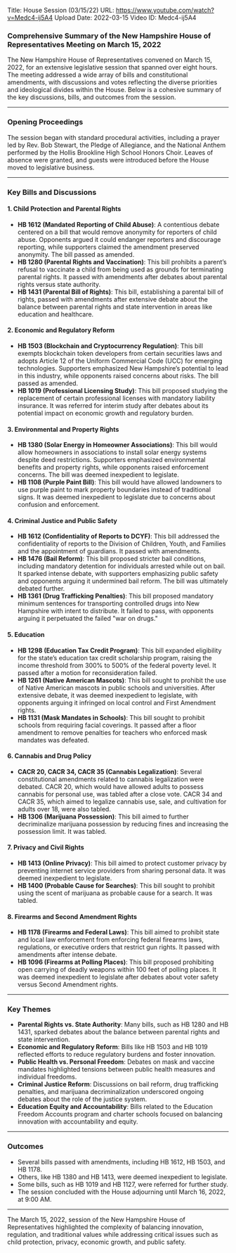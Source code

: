 Title: House Session (03/15/22)
URL: https://www.youtube.com/watch?v=Medc4-ij5A4
Upload Date: 2022-03-15
Video ID: Medc4-ij5A4

### Comprehensive Summary of the New Hampshire House of Representatives Meeting on March 15, 2022

The New Hampshire House of Representatives convened on March 15, 2022, for an extensive legislative session that spanned over eight hours. The meeting addressed a wide array of bills and constitutional amendments, with discussions and votes reflecting the diverse priorities and ideological divides within the House. Below is a cohesive summary of the key discussions, bills, and outcomes from the session.

---

### **Opening Proceedings**
The session began with standard procedural activities, including a prayer led by Rev. Bob Stewart, the Pledge of Allegiance, and the National Anthem performed by the Hollis Brookline High School Honors Choir. Leaves of absence were granted, and guests were introduced before the House moved to legislative business.

---

### **Key Bills and Discussions**

#### **1. Child Protection and Parental Rights**
- **HB 1612 (Mandated Reporting of Child Abuse)**: A contentious debate centered on a bill that would remove anonymity for reporters of child abuse. Opponents argued it could endanger reporters and discourage reporting, while supporters claimed the amendment preserved anonymity. The bill passed as amended.
- **HB 1280 (Parental Rights and Vaccination)**: This bill prohibits a parent’s refusal to vaccinate a child from being used as grounds for terminating parental rights. It passed with amendments after debates about parental rights versus state authority.
- **HB 1431 (Parental Bill of Rights)**: This bill, establishing a parental bill of rights, passed with amendments after extensive debate about the balance between parental rights and state intervention in areas like education and healthcare.

#### **2. Economic and Regulatory Reform**
- **HB 1503 (Blockchain and Cryptocurrency Regulation)**: This bill exempts blockchain token developers from certain securities laws and adopts Article 12 of the Uniform Commercial Code (UCC) for emerging technologies. Supporters emphasized New Hampshire’s potential to lead in this industry, while opponents raised concerns about risks. The bill passed as amended.
- **HB 1019 (Professional Licensing Study)**: This bill proposed studying the replacement of certain professional licenses with mandatory liability insurance. It was referred for interim study after debates about its potential impact on economic growth and regulatory burden.

#### **3. Environmental and Property Rights**
- **HB 1380 (Solar Energy in Homeowner Associations)**: This bill would allow homeowners in associations to install solar energy systems despite deed restrictions. Supporters emphasized environmental benefits and property rights, while opponents raised enforcement concerns. The bill was deemed inexpedient to legislate.
- **HB 1108 (Purple Paint Bill)**: This bill would have allowed landowners to use purple paint to mark property boundaries instead of traditional signs. It was deemed inexpedient to legislate due to concerns about confusion and enforcement.

#### **4. Criminal Justice and Public Safety**
- **HB 1612 (Confidentiality of Reports to DCYF)**: This bill addressed the confidentiality of reports to the Division of Children, Youth, and Families and the appointment of guardians. It passed with amendments.
- **HB 1476 (Bail Reform)**: This bill proposed stricter bail conditions, including mandatory detention for individuals arrested while out on bail. It sparked intense debate, with supporters emphasizing public safety and opponents arguing it undermined bail reform. The bill was ultimately debated further.
- **HB 1361 (Drug Trafficking Penalties)**: This bill proposed mandatory minimum sentences for transporting controlled drugs into New Hampshire with intent to distribute. It failed to pass, with opponents arguing it perpetuated the failed "war on drugs."

#### **5. Education**
- **HB 1298 (Education Tax Credit Program)**: This bill expanded eligibility for the state’s education tax credit scholarship program, raising the income threshold from 300% to 500% of the federal poverty level. It passed after a motion for reconsideration failed.
- **HB 1261 (Native American Mascots)**: This bill sought to prohibit the use of Native American mascots in public schools and universities. After extensive debate, it was deemed inexpedient to legislate, with opponents arguing it infringed on local control and First Amendment rights.
- **HB 1131 (Mask Mandates in Schools)**: This bill sought to prohibit schools from requiring facial coverings. It passed after a floor amendment to remove penalties for teachers who enforced mask mandates was defeated.

#### **6. Cannabis and Drug Policy**
- **CACR 20, CACR 34, CACR 35 (Cannabis Legalization)**: Several constitutional amendments related to cannabis legalization were debated. CACR 20, which would have allowed adults to possess cannabis for personal use, was tabled after a close vote. CACR 34 and CACR 35, which aimed to legalize cannabis use, sale, and cultivation for adults over 18, were also tabled.
- **HB 1306 (Marijuana Possession)**: This bill aimed to further decriminalize marijuana possession by reducing fines and increasing the possession limit. It was tabled.

#### **7. Privacy and Civil Rights**
- **HB 1413 (Online Privacy)**: This bill aimed to protect customer privacy by preventing internet service providers from sharing personal data. It was deemed inexpedient to legislate.
- **HB 1400 (Probable Cause for Searches)**: This bill sought to prohibit using the scent of marijuana as probable cause for a search. It was tabled.

#### **8. Firearms and Second Amendment Rights**
- **HB 1178 (Firearms and Federal Laws)**: This bill aimed to prohibit state and local law enforcement from enforcing federal firearms laws, regulations, or executive orders that restrict gun rights. It passed with amendments after intense debate.
- **HB 1096 (Firearms at Polling Places)**: This bill proposed prohibiting open carrying of deadly weapons within 100 feet of polling places. It was deemed inexpedient to legislate after debates about voter safety versus Second Amendment rights.

---

### **Key Themes**
- **Parental Rights vs. State Authority**: Many bills, such as HB 1280 and HB 1431, sparked debates about the balance between parental rights and state intervention.
- **Economic and Regulatory Reform**: Bills like HB 1503 and HB 1019 reflected efforts to reduce regulatory burdens and foster innovation.
- **Public Health vs. Personal Freedom**: Debates on mask and vaccine mandates highlighted tensions between public health measures and individual freedoms.
- **Criminal Justice Reform**: Discussions on bail reform, drug trafficking penalties, and marijuana decriminalization underscored ongoing debates about the role of the justice system.
- **Education Equity and Accountability**: Bills related to the Education Freedom Accounts program and charter schools focused on balancing innovation with accountability and equity.

---

### **Outcomes**
- Several bills passed with amendments, including HB 1612, HB 1503, and HB 1178.
- Others, like HB 1380 and HB 1413, were deemed inexpedient to legislate.
- Some bills, such as HB 1019 and HB 1127, were referred for further study.
- The session concluded with the House adjourning until March 16, 2022, at 9:00 AM.

---

The March 15, 2022, session of the New Hampshire House of Representatives highlighted the complexity of balancing innovation, regulation, and traditional values while addressing critical issues such as child protection, privacy, economic growth, and public safety.